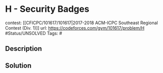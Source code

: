 # H - Security Badges

contest: [[CFICPC/101617/101617|2017-2018 ACM-ICPC Southeast Regional Contest (Div. 1)]]
url: https://codeforces.com/gym/101617/problem/H
#Status/UNSOLVED
Tags: #

## Description

## Solution

